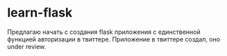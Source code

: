 # learn-flask
Предлагаю начать с создания flask приложения с единственной функцией авторизации в твиттере. Приложение в твиттере создал, оно under review.
